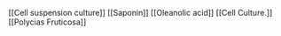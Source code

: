 [[Cell suspension culture]]
[[Saponin]]
[[Oleanolic acid]]
[[Cell Culture.]]
[[Polycias Fruticosa]]
